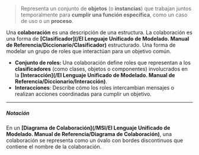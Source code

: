 > Representa un conjunto de **objetos** (o **instancias**) que trabajan juntos temporalmente para **cumplir una función específica**, como un caso de uso o un **proceso**.

Una **colaboración** es una descripción de una estructura. La colaboración es una forma de **[Clasificador](/El Lenguaje Unificado de Modelado. Manual de Referencia/Diccionario/Clasificador)** estructurado. Una forma de modelar un grupo de roles que interactúan para un objetivo común.

- **Conjunto de roles:** Una colaboración define roles que representan a los **clasificadores** (como clases, objetos o componentes) involucrados en la **[Interacción](/El Lenguaje Unificado de Modelado. Manual de Referencia/Diccionario/Interacción)**.
- **Interacciones**: Describe cómo los roles intercambian mensajes o realizan acciones coordinadas para cumplir un objetivo.
****
##### **Notación**
En un **[Diagrama de Colaboración](/MSI/El Lenguaje Unificado de Modelado. Manual de Referencia/Diagrama de Colaboración)**, una colaboración se representa como un óvalo con bordes discontinuos que contiene el nombre de la colaboración.
